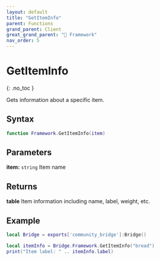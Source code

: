 ```yaml
---
layout: default
title: "GetItemInfo"
parent: Functions
grand_parent: Client
great_grand_parent: "🧩 Framework"
nav_order: 5
---
```


# GetItemInfo
{: .no_toc }

Gets information about a specific item.

## Syntax

```lua
function Framework.GetItemInfo(item)
```

## Parameters

**item:** `string`
Item name

## Returns

**table**
Item information including name, label, weight, etc.

## Example

```lua
local Bridge = exports['community_bridge']:Bridge()

local itemInfo = Bridge.Framework.GetItemInfo("bread")
print("Item label: " .. itemInfo.label)
```
